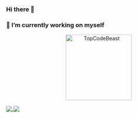 ### Hi there 👋
### 🔭 I’m currently working on myself

<p align="center"><img height="180em" src="https://github-profile-summary-cards.vercel.app/api/cards/profile-details?username=ismailraqi&theme=github_dark" alt="TopCodeBeast" align = "center"/></p>

<a href="https://github.com/ismailraqi?tab=repositories">
  <img align="center" src="https://github-readme-stats.vercel.app/api/top-langs/?username=ismailraqi&theme=dark"/>
</a>

<a href="https://github.com/ombhd?tab=repositories">
 <img align="center" src="https://github-readme-stats.vercel.app/api?username=ismailraqi&line_height=40&show_icons=true&theme=dark">
</a>


<!--
**ismailraqi/ismailraqi** is a ✨ _special_ ✨ repository because its `README.md` (this file) appears on your GitHub profile.

Here are some ideas to get you started:

- 🔭 I’m currently working on ...
- 🌱 I’m currently learning ...
- 👯 I’m looking to collaborate on ...
- 🤔 I’m looking for help with ...
- 💬 Ask me about ...
- 📫 How to reach me: ...
- 😄 Pronouns: ...
- ⚡ Fun fact: ...
-->
